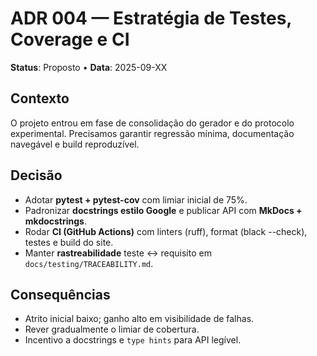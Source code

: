 # ADR 004 — Estratégia de Testes, Coverage e CI

**Status**: Proposto • **Data**: 2025-09-XX

## Contexto
O projeto entrou em fase de consolidação do gerador e do protocolo experimental.
Precisamos garantir regressão mínima, documentação navegável e build reproduzível.

## Decisão
- Adotar **pytest + pytest-cov** com limiar inicial de 75%.
- Padronizar **docstrings estilo Google** e publicar API com **MkDocs + mkdocstrings**.
- Rodar **CI (GitHub Actions)** com linters (ruff), format (black --check), testes e build do site.
- Manter **rastreabilidade** teste ↔ requisito em `docs/testing/TRACEABILITY.md`.

## Consequências
- Atrito inicial baixo; ganho alto em visibilidade de falhas.
- Rever gradualmente o limiar de cobertura.
- Incentivo a docstrings e `type hints` para API legível.
